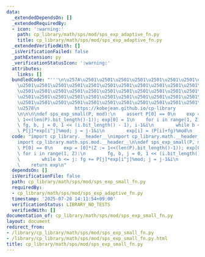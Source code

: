 ```yaml
---
data:
  _extendedDependsOn: []
  _extendedRequiredBy:
  - icon: ':warning:'
    path: cp_library/math/sps/mod/sps_exp_adaptive_fn.py
    title: cp_library/math/sps/mod/sps_exp_adaptive_fn.py
  _extendedVerifiedWith: []
  _isVerificationFailed: false
  _pathExtension: py
  _verificationStatusIcon: ':warning:'
  attributes:
    links: []
  bundledCode: "'''\n\u257A\u2501\u2501\u2501\u2501\u2501\u2501\u2501\u2501\u2501\u2501\
    \u2501\u2501\u2501\u2501\u2501\u2501\u2501\u2501\u2501\u2501\u2501\u2501\u2501\
    \u2501\u2501\u2501\u2501\u2501\u2501\u2501\u2501\u2501\u2501\u2501\u2501\u2501\
    \u2501\u2501\u2501\u2501\u2501\u2501\u2501\u2501\u2501\u2501\u2501\u2501\u2501\
    \u2501\u2501\u2501\u2501\u2501\u2501\u2501\u2501\u2501\u2501\u2501\u2501\u2501\
    \u2578\n             https://kobejean.github.io/cp-library               \n'''\n\
    \n\n\n\ndef sps_exp_small(P, mod):\n    assert P[0] == 0\n    exp = [0]*(Z :=\
    \ 1<<(len(P).bit_length()-1)); exp[0] = 1\n    for i in range(1, Z):\n       \
    \ fg, b, j = 0, 1 << (i.bit_length() - 1), i-1&i\n        while b <= j: fg +=\
    \ P[j]*exp[i^j]%mod; j = j-1&i\n        exp[i] = (P[i]+fg)%mod\n    return exp\n"
  code: "import cp_library.__header__\nimport cp_library.math.__header__\nimport cp_library.math.sps.__header__\n\
    import cp_library.math.sps.mod.__header__\n\ndef sps_exp_small(P, mod):\n    assert\
    \ P[0] == 0\n    exp = [0]*(Z := 1<<(len(P).bit_length()-1)); exp[0] = 1\n   \
    \ for i in range(1, Z):\n        fg, b, j = 0, 1 << (i.bit_length() - 1), i-1&i\n\
    \        while b <= j: fg += P[j]*exp[i^j]%mod; j = j-1&i\n        exp[i] = (P[i]+fg)%mod\n\
    \    return exp\n"
  dependsOn: []
  isVerificationFile: false
  path: cp_library/math/sps/mod/sps_exp_small_fn.py
  requiredBy:
  - cp_library/math/sps/mod/sps_exp_adaptive_fn.py
  timestamp: '2025-07-28 14:11:54+09:00'
  verificationStatus: LIBRARY_NO_TESTS
  verifiedWith: []
documentation_of: cp_library/math/sps/mod/sps_exp_small_fn.py
layout: document
redirect_from:
- /library/cp_library/math/sps/mod/sps_exp_small_fn.py
- /library/cp_library/math/sps/mod/sps_exp_small_fn.py.html
title: cp_library/math/sps/mod/sps_exp_small_fn.py
---
```

